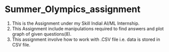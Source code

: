 # Summer_Olympics_assignment
1. This is the Assignment under my Skill Indial AI/ML Internship.
2. This Assignment include manipulations required to find answers and plot graph of given questions(8).
3. This assignment involve how to work with .CSV file i.e. data is stored in CSV file.
